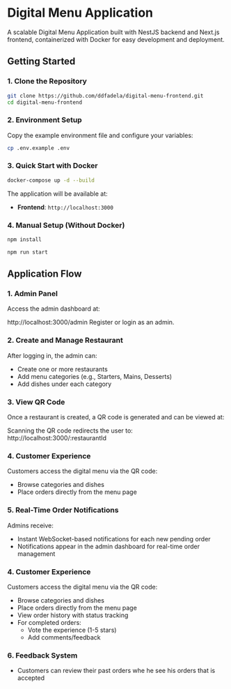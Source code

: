 # Digital Menu Application

A scalable Digital Menu Application built with NestJS backend and Next.js frontend, containerized with Docker for easy development and deployment.

## Getting Started

### 1. Clone the Repository

```bash
git clone https://github.com/ddfadela/digital-menu-frontend.git
cd digital-menu-frontend
```

### 2. Environment Setup

Copy the example environment file and configure your variables:

```bash
cp .env.example .env
```

### 3. Quick Start with Docker

```bash
docker-compose up -d --build
```

The application will be available at:

- **Frontend**: `http://localhost:3000`

### 4. Manual Setup (Without Docker)

```bash
npm install

npm run start
```

## Application Flow

### 1. Admin Panel

Access the admin dashboard at:

http://localhost:3000/admin
Register or login as an admin.

### 2. Create and Manage Restaurant

After logging in, the admin can:

- Create one or more restaurants
- Add menu categories (e.g., Starters, Mains, Desserts)
- Add dishes under each category

### 3. View QR Code

Once a restaurant is created, a QR code is generated and can be viewed at:

Scanning the QR code redirects the user to:
http://localhost:3000/:restaurantId

### 4. Customer Experience

Customers access the digital menu via the QR code:

- Browse categories and dishes
- Place orders directly from the menu page

### 5. Real-Time Order Notifications

Admins receive:

- Instant WebSocket-based notifications for each new pending order
- Notifications appear in the admin dashboard for real-time order management

### 4. Customer Experience

Customers access the digital menu via the QR code:

- Browse categories and dishes
- Place orders directly from the menu page
- View order history with status tracking
- For completed orders:
  - Vote the experience (1-5 stars)
  - Add comments/feedback

### 6. Feedback System

- Customers can review their past orders whe he see his orders that is accepted
